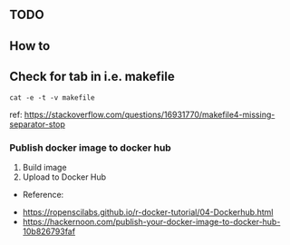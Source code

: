 ## TODO


## How to

## Check for tab in i.e. makefile
```commandline
cat -e -t -v makefile
```

ref: https://stackoverflow.com/questions/16931770/makefile4-missing-separator-stop

### Publish docker image to docker hub

1. Build image
2. Upload to Docker Hub

* Reference: 
- https://ropenscilabs.github.io/r-docker-tutorial/04-Dockerhub.html
- https://hackernoon.com/publish-your-docker-image-to-docker-hub-10b826793faf
